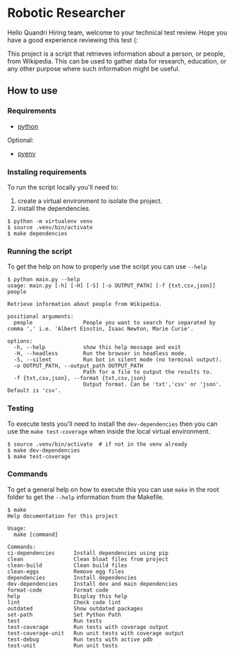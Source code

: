 # Robotic Researcher
Hello Quandri Hiring team, welcome to your technical test review. 
Hope you have a good experience reviewing this test (:

This project is a script that retrieves information about a person, or people, from Wikipedia. 
This can be used to gather data for research, education, or any other purpose where such information might be useful.

## How to use
### Requirements
- [python](https://www.python.org/downloads/)

Optional:
- [pyenv](https://github.com/pyenv/pyenv)


### Instaling requirements
To run the script locally you'll need to:
1. create a virtual environment to isolate the project.  
2. install the dependencies.  

```shell
$ python -m virtualenv venv
$ source .venv/bin/activate
$ make dependencies 
```

### Running the script
To get the help on how to properly use the script you can use `--help`
```shell
$ python main.py --help
usage: main.py [-h] [-H] [-S] [-o OUTPUT_PATH] [-f {txt,csv,json}] people

Retrieve information about people from Wikipedia.

positional arguments:
  people                People you want to search for separated by comma ',' i.e. 'Albert Einstin, Isaac Newton, Marie Curie'.

options:
  -h, --help            show this help message and exit
  -H, --headless        Run the browser in headless mode.
  -S, --silent          Run bot in silent mode (no terminal output).
  -o OUTPUT_PATH, --output_path OUTPUT_PATH
                        Path for a file to output the results to.
  -f {txt,csv,json}, --format {txt,csv,json}
                        Output format. Can be 'txt','csv' or 'json'. Default is 'csv'.
```


### Testing
To execute tests you'll need to install the `dev-dependencies` then you can use the `make test-coverage` when inside the local virtual environment.
```shell
$ source .venv/bin/activate  # if not in the venv already
$ make dev-dependencies 
$ make test-coverage
```

### Commands
To get a general help on how to execute this you can use `make` in the root folder to get the `--help` information from the Makefile.
```shell
$ make
Help documentation for this project

Usage:
  make [command] 

Commands:
ci-dependencies      Install dependencies using pip
clean                Clean bloat files from project
clean-build          Clean build files
clean-eggs           Remove egg files
dependencies         Install dependencies
dev-dependencies     Install dev and main dependencies
format-code          Format code
help                 Display this help
lint                 Check code lint
outdated             Show outdated packages
set-path             Set Python Path
test                 Run tests
test-coverage        Run tests with coverage output
test-coverage-unit   Run unit tests with coverage output
test-debug           Run tests with active pdb
test-unit            Run unit tests
```
